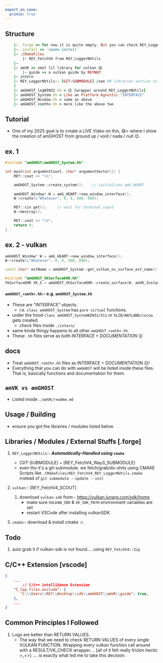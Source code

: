 ```yaml
---
export_on_save:
  prince: true
---
```


## Structure
```ruby
    |- .forge => for now it is quite empty. But you can check REY_LoggerNUtils/.forge to understand what this really is for
    |- .install => `cmake install`
    |- .CMakeFiles
        |- REY_FetchV4 from REY_LoggerNUtils
    |-
    |- amVK => smol lil library for vulkan 😄
        |- guide => a vulkan guide by REYNEP
    |- intern
    |- REY_LoggerNUtils:- [GIT-SUBMODULE] /see ## libraries section in this doc
    |
    |- amGHOST_logWIN32.hh = 😉 [wrapper around REY_LoggerNUtils]
    |- amGHOST_System.hh = Like an Platform Agnostic "INTERFACE"
    |- amGHOST_Window.hh = same as above
    |- amGHOST_<smth>.hh = more like the above two
```

## Tutorial
- One of my 2025 goal is to create a LIVE Video on this, 😄> where I show the creation of amGHOST from ground up / void / nada / null 😉.

## ex. 1
```cpp
#include "amGHOST/amGHOST_System.hh"

int main(int argumentCount, char* argumentVector[]) {
    REY::cout << "\n";

    amGHOST_System::create_system();    // initializes amG_HEART
    
    amGHOST_Window* W = amG_HEART->new_window_interface();
    W->create(L"Whatever", 0, 0, 500, 600);

    REY::cin.get();     // wait for terminal input
    W->destroy();

    REY::cout << "\n";
    return 0;
}
```

## ex. 2 - vulkan
```cpp
amGHOST_Window* W = amG_HEART->new_window_interface();
W->create(L"Whatever", 0, 0, 500, 600);

const char* extName = amGHOST_System::get_vulkan_os_surface_ext_name());

#include "amGHOST_VkSurfaceKHR.hh"
VkSurfaceKHR VK_S = amGHOST_VkSurfaceKHR::create_surface(W, amVK_Instance::s_vk);
```

#### `amGHOST_<smth>.hh`:- e.g. `amGHOST_System.hh`
- These are "INTERFACE" objects. 
  - i.e. `class amGHOST_System` has `pure virtual` functions.
- under the hood `class amGHOST_SystemWIN32/X11` or `XLIB/WAYLAND/cocoa` gets created.
  - check files inside `./intern/`
- same kinda thingy happens to all other `amGHOST_<smth>.hh`
- These `.hh` files serve as both _INTERFACE + DOCUMENTATION_ 😉

## docs
- Treat `amGHOST_<smth>.hh` files as INTERFACE + DOCUMENTATION 😉!
- Everything that you can do with `amGHOST` will be listed inside these files. That is, basically functions and documentation for them.

## `amVK vs amGHOST`
- Listed inside `./amVK/readme.md`



## Usage / Building
- ensure you got the libraries / modules listed below

## Libraries / Modules / External Stuffs [.forge]
1. `REY_LoggerNUtils`:- _**Automatically-Handled using `cmake`**_
    - [GIT-SUBMODULE] + [REY_FetchV4_Way3_SUBMODULE]
    - even tho it's a git-submodule. we fetch/grab/do-shits using CMAKE Scripts like `.CMakeFiles/REY_FetchV4_REY_LoggerNUtils.cmake` instead of `git submodule --update --init`

2. `vulkan`:- [REY_FetchV4_SCOUT]
   1. download `vulkan-sdk` from:- https://vulkan.lunarg.com/sdk/home
        - make sure `VULKAN_SDK` & `VK_SDK_PATH` environment variables are set
        - restart VSCode after installing vulkanSDK.

3. `cmake`:- download & install cmake ☺️

## Todo
1. auto grab it if vulkan-sdk is not found.... using `REY_FetchV4::Zip`

## C/C++ Extension [vscode]
```json
{
    ...
        // C/C++ intelliSense Extension
    "C_Cpp.files.exclude": {
       "C:\\Users\\REY\\Desktop\\idk\\amGHOST\\amVK\\guide": true,
    },
    ...
}
```

## Common Principles I Followed
1. Logs are better than RETURN VALUES. 
    - The way that we need to check RETURN VALUES of every single VULKAN FUNCTION. Wrapping every vulkan function call around with a RESULT/VK_CHECK wrapper.... [all of it felt really frickin hectic >_<>] .... is exactly what led me to take this decision.